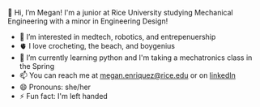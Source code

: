 👋 Hi, I’m Megan! I'm a junior at Rice University studying Mechanical Engineering with a minor in Engineering Design!
- 👀 I’m interested in medtech, robotics, and entrepenuership
- 🫀 I love crocheting, the beach, and boygenius
- 🌱 I’m currently learning python and I'm taking a mechatronics class in the Spring
- 📫 You can reach me at [megan.enriquez@rice.edu](mailto:me52@rice.edu) or on [linkedIn](https://www.linkedin.com/in/megan-enriquez1?_l=en_US)
- 😄 Pronouns: she/her
- ⚡ Fun fact: I'm left handed
  
<!---
meganenriquez/meganenriquez is a ✨ special ✨ repository because its `README.md` (this file) appears on your GitHub profile.
You can click the Preview link to take a look at your changes.
--->
